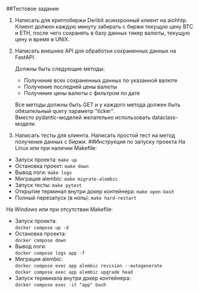 ##Тестовое задание
1. Написать для криптобиржи Deribit асинхронный клиент на aiohhtp.
Клиент должен каждую минуту забирать с биржи текущую цену BTC и ETH, после чего сохранять в базу данных тикер валюты, текущую цену и время в UNIX.
2. Написать внешнее API для обработки сохраненных данных на FastAPI.

    Должны быть следующие методы:  

    * Получение всех сохраненных данных по указанной валюте
    * Получение последней цены валюты
    * Получение цены валюты с фильтром по дате   

    Все методы должны быть GET и у каждого метода должен быть обязательный query параметр "ticker".   
    Вместо pydantic-моделей желательно использовать dataclass-модели.
3. Написать тесты для клиента.
Написать простой тест на метод получения данных с биржи.
##Инструкция по запуску проекта
На Linux или при наличии Makefile:
* Запуск проекта: `make up`
* Остановка проект: `make down`
* Вывод логи: `make logs`
* Миграция alembic: `make migrate-alembic`
* Запуск тесты: `make pytest`
* Открытие терминал внутри докер контейнера: `make open-bash`
* Полный перезапуск (в ноль): `make hard-restart`

На Windows или при отсутствии Makefile:
* Запуск проекта:   
    `docker compose up -d`
* Остановка проекта:    
    `docker compose down`
* Вывод логи:    
    `docker compose logs app -f`
* Миграция alembic:     
    `docker compose exec app alembic revision --autogenerate`   
    `docker compose exec app alembic upgrade head`
* Запуск терминала внутри докер контейнера:    
    `docker compose exec -it "app" bash`